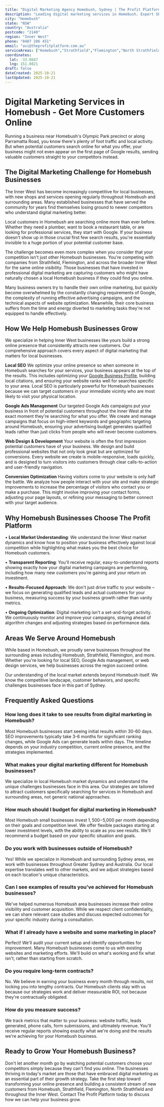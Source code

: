 ```yaml
---
title: "Digital Marketing Agency Homebush, Sydney | The Profit Platform"
description: "Leading digital marketing services in Homebush. Expert SEO, Google Ads & web design for Inner West businesses. Call 0487 286 451 for a free consultation."
city: "Homebush"
state: "NSW"
country: "Australia"
postcode: "2140"
region: "Inner West"
phone: "0487 286 451"
email: "avi@theprofitplatform.com.au"
serviceAreas: ["Homebush","Strathfield","Flemington","North Strathfield","Rhodes"]
coordinates:
  lat: -33.8647
  lng: 151.0821
draft: false
dateCreated: 2025-10-21
lastUpdated: 2025-10-21
---
```


<script type="application/ld+json">
{
  "@context": "https://schema.org",
  "@type": "LocalBusiness",
  "@id": "https://theprofitplatform.com.au/locations/homebush/",
  "name": "The Profit Platform",
  "description": "Leading digital marketing services in Homebush. Expert SEO, Google Ads & web design for Inner West businesses. Call 0487 286 451 for a free consultation.",
  "url": "https://theprofitplatform.com.au/locations/homebush/",
  "telephone": "0487 286 451",
  "email": "avi@theprofitplatform.com.au",
  "address": {
    "@type": "PostalAddress",
    "addressLocality": "Homebush",
    "addressRegion": "NSW",
    "postalCode": "2140",
    "addressCountry": "AU"
  },
  "areaServed": {
    "@type": "City",
    "name": "Homebush"
  },
  "priceRange": "$$",
  "openingHours": "Mo-Fr 09:00-18:00",
  "sameAs": [
    "https://www.facebook.com/theprofitplatform",
    "https://www.linkedin.com/company/theprofitplatform",
    "https://twitter.com/profitplatform"
  ],
  "geo": {
    "@type": "GeoCoordinates"
  }
}
</script>


# Digital Marketing Services in Homebush - Get More Customers Online

Running a business near Homebush's Olympic Park precinct or along Parramatta Road, you know there's plenty of foot traffic and local activity. But when potential customers search online for what you offer, your business might not even appear on the first page of Google results, sending valuable customers straight to your competitors instead.

## The Digital Marketing Challenge for Homebush Businesses

The Inner West has become increasingly competitive for local businesses, with new shops and services opening regularly throughout Homebush and surrounding areas. Many established businesses that have served the community for years find themselves losing ground to newer competitors who understand digital marketing better.

Local customers in Homebush are searching online more than ever before. Whether they need a plumber, want to book a restaurant table, or are looking for professional services, they start with Google. If your business doesn't show up in those crucial first few search results, you're essentially invisible to a huge portion of your potential customer base.

The challenge becomes even more complex when you consider that your competition isn't just other Homebush businesses. You're competing with companies from Strathfield, Flemington, and across the broader Inner West for the same online visibility. Those businesses that have invested in professional digital marketing are capturing customers who might have naturally chosen a local Homebush business if they could find you online.

Many business owners try to handle their own online marketing, but quickly become overwhelmed by the constantly changing requirements of Google, the complexity of running effective advertising campaigns, and the technical aspects of website optimization. Meanwhile, their core business suffers from the time and energy diverted to marketing tasks they're not equipped to handle effectively.

## How We Help Homebush Businesses Grow

We specialize in helping Inner West businesses like yours build a strong online presence that consistently attracts new customers. Our comprehensive approach covers every aspect of digital marketing that matters for local businesses.

**Local SEO**
We optimize your online presence so when someone in Homebush searches for your services, your business appears at the top of the results. This includes optimizing your [Google Business Profile](/blog/how-to-optimise-your-google-business-profile-for-sydney-local-search-in-2025/), building local citations, and ensuring your website ranks well for searches specific to your area. Local SEO is particularly powerful for Homebush businesses because we can target customers in your immediate vicinity who are most likely to visit your physical location.

**Google Ads Management**
Our targeted Google Ads campaigns put your business in front of potential customers throughout the Inner West at the exact moment they're searching for what you offer. We create and manage campaigns that focus on high-intent keywords and geographic targeting around Homebush, ensuring your advertising budget generates qualified leads rather than just clicks from people who will never become customers.

**Web Design & Development**
Your website is often the first impression potential customers have of your business. We design and build professional websites that not only look great but are optimized for conversions. Every website we create is mobile-responsive, loads quickly, and is designed to turn visitors into customers through clear calls-to-action and user-friendly navigation.

**Conversion Optimization**
Having visitors come to your website is only half the battle. We analyze how people interact with your site and make strategic improvements to increase the percentage of visitors who contact you or make a purchase. This might involve improving your contact forms, adjusting your page layouts, or refining your messaging to better connect with your target audience.

## Why Homebush Businesses Choose The Profit Platform

• **Local Market Understanding**: We understand the Inner West market dynamics and know how to position your business effectively against local competition while highlighting what makes you the best choice for Homebush customers.

• **Transparent Reporting**: You'll receive regular, easy-to-understand reports showing exactly how your digital marketing campaigns are performing, including how many new customers you're gaining and your return on investment.

• **Results-Focused Approach**: We don't just drive traffic to your website – we focus on generating qualified leads and actual customers for your business, measuring success by your business growth rather than vanity metrics.

• **Ongoing Optimization**: Digital marketing isn't a set-and-forget activity. We continuously monitor and improve your campaigns, staying ahead of algorithm changes and adjusting strategies based on performance data.


## Areas We Serve Around Homebush

While based in Homebush, we proudly serve businesses throughout the surrounding areas including Homebush, Strathfield, Flemington, and more. Whether you're looking for local SEO, Google Ads management, or web design services, we help businesses across the region succeed online.

Our understanding of the local market extends beyond Homebush itself. We know the competitive landscape, customer behaviors, and specific challenges businesses face in this part of Sydney.


## Frequently Asked Questions

### How long does it take to see results from digital marketing in Homebush?

Most Homebush businesses start seeing initial results within 30-60 days. SEO improvements typically take 3-6 months for significant ranking changes, while Google Ads can generate leads within days. The timeline depends on your industry competition, current online presence, and the strategies implemented.

### What makes your digital marketing different for Homebush businesses?

We specialize in local Homebush market dynamics and understand the unique challenges businesses face in this area. Our strategies are tailored to attract customers specifically searching for services in Homebush and surrounding areas, not generic national approaches.

### How much should I budget for digital marketing in Homebush?

Most Homebush small businesses invest $1,500-$5,000 per month depending on their goals and competition level. We offer flexible packages starting at lower investment levels, with the ability to scale as you see results. We'll recommend a budget based on your specific situation and goals.

### Do you work with businesses outside of Homebush?

Yes! While we specialize in Homebush and surrounding Sydney areas, we work with businesses throughout Greater Sydney and Australia. Our local expertise translates well to other markets, and we adjust strategies based on each location's unique characteristics.

### Can I see examples of results you've achieved for Homebush businesses?

We've helped numerous Homebush area businesses increase their online visibility and customer acquisition. While we respect client confidentiality, we can share relevant case studies and discuss expected outcomes for your specific industry during a consultation.

### What if I already have a website and some marketing in place?

Perfect! We'll audit your current setup and identify opportunities for improvement. Many Homebush businesses come to us with existing websites and marketing efforts. We'll build on what's working and fix what isn't, rather than starting from scratch.

### Do you require long-term contracts?

No. We believe in earning your business every month through results, not locking you into lengthy contracts. Our Homebush clients stay with us because our strategies work and deliver measurable ROI, not because they're contractually obligated.

### How do you measure success?

We track metrics that matter to your business: website traffic, leads generated, phone calls, form submissions, and ultimately revenue. You'll receive regular reports showing exactly what we're doing and the results we're achieving for your Homebush business.

## Ready to Grow Your Homebush Business?

Don't let another month go by watching potential customers choose your competitors simply because they can't find you online. The businesses thriving in today's market are those that have embraced digital marketing as an essential part of their growth strategy. Take the first step toward transforming your online presence and building a consistent stream of new customers from Homebush, Strathfield, Flemington, North Strathfield and throughout the Inner West. Contact The Profit Platform today to discuss how we can help your business grow.